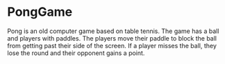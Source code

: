 # PongGame
Pong is an old computer game based on table tennis. The game has a ball and players with paddles. The players move their paddle to block the ball from getting past their side of the screen. If a player misses the ball, they lose the round and their opponent gains a point.

